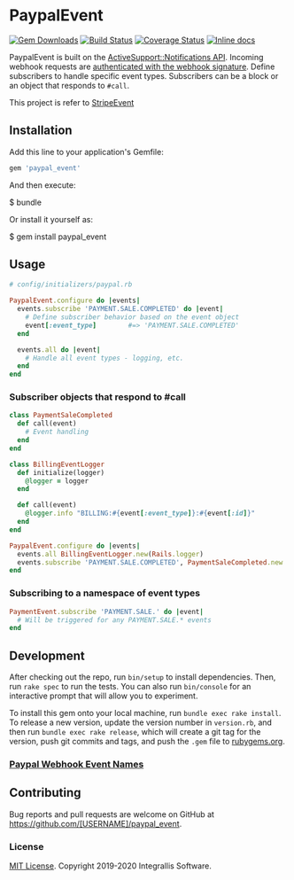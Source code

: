 # PaypalEvent

[![Gem Downloads](http://ruby-gem-downloads-badge.herokuapp.com/paypal_event?type=total)](https://rubygems.org/gems/paypal_event)
[![Build Status](https://travis-ci.org/iscreen/paypal_event.svg?branch=master)](https://travis-ci.org/iscreen/paypal_event)
[![Coverage Status](https://coveralls.io/repos/github/iscreen/paypal_event/badge.svg?branch=master)](https://coveralls.io/github/iscreen/paypal_event?branch=master)
[![Inline docs](https://inch-ci.org/github/iscreen/paypal_event.svg?branch=master)](http://www.rubydoc.info/gems/paypal_event)

PaypalEvent is built on the [ActiveSupport::Notifications API](http://api.rubyonrails.org/classes/ActiveSupport/Notifications.html). Incoming webhook requests are [authenticated with the webhook signature](#authenticating-webhooks-with-signatures). Define subscribers to handle specific event types. Subscribers can be a block or an object that responds to `#call`.

This project is refer to [StripeEvent](https://github.com/integrallis/stripe_event)

## Installation

Add this line to your application's Gemfile:

```ruby
gem 'paypal_event'
```

And then execute:

  $ bundle

Or install it yourself as:

  $ gem install paypal_event

## Usage

```ruby
# config/initializers/paypal.rb

PaypalEvent.configure do |events|
  events.subscribe 'PAYMENT.SALE.COMPLETED' do |event|
    # Define subscriber behavior based on the event object
    event[:event_type]        #=> 'PAYMENT.SALE.COMPLETED'
  end

  events.all do |event|
    # Handle all event types - logging, etc.
  end
end
```

### Subscriber objects that respond to #call

```ruby
class PaymentSaleCompleted
  def call(event)
    # Event handling
  end
end

class BillingEventLogger
  def initialize(logger)
    @logger = logger
  end

  def call(event)
    @logger.info "BILLING:#{event[:event_type]}:#{event[:id]}"
  end
end
```

```ruby
PaypalEvent.configure do |events|
  events.all BillingEventLogger.new(Rails.logger)
  events.subscribe 'PAYMENT.SALE.COMPLETED', PaymentSaleCompleted.new
end
```

### Subscribing to a namespace of event types

```ruby
PaymentEvent.subscribe 'PAYMENT.SALE.' do |event|
  # Will be triggered for any PAYMENT.SALE.* events
end
```

## Development

After checking out the repo, run `bin/setup` to install dependencies. Then, run `rake spec` to run the tests. You can also run `bin/console` for an interactive prompt that will allow you to experiment.

To install this gem onto your local machine, run `bundle exec rake install`. To release a new version, update the version number in `version.rb`, and then run `bundle exec rake release`, which will create a git tag for the version, push git commits and tags, and push the `.gem` file to [rubygems.org](https://rubygems.org).

### [Paypal Webhook Event Names](https://developer.paypal.com/docs/integration/direct/webhooks/event-names/)



## Contributing

Bug reports and pull requests are welcome on GitHub at https://github.com/[USERNAME]/paypal_event.

### License

[MIT License](https://github.com/iscreen/paypal_event/blob/master/LICENSE.md). Copyright 2019-2020 Integrallis Software.
